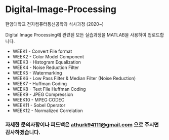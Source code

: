 # Digital-Image-Processing

한양대학교 전자컴퓨터통신공학과 석사과정 (2020~)

Digital Image Processing에 관련된 모든 실습과정을 MATLAB을 사용하여 업로드합니다.

* WEEK1 - Convert File format
* WEEK2 - Color Model Component
* WEEK3 - Histogram Equalization
* WEEK4 - Noise Reduction Filter
* WEEK5 - Watermarking
* WEEK6 - Low Pass Filter & Median Filter (Noise Reduction)
* WEEK7 - Huffman Coding
* WEEK8 - Text File Huffman Coding
* WEEK9 - JPEG Compression
* WEEK10 - MPEG CODEC
* WEEK11 - Sobel Operator
* WEEK12 - Normalized Correlation

### 자세한 문의사항이나 피드백은 athurk94111@gmail.com 으로 주시면 감사하겠습니다.

